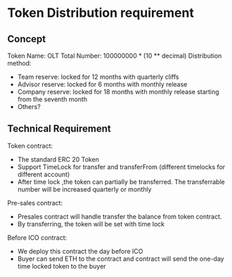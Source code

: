 # Token Distribution requirement

## Concept

Token Name: OLT
Total Number: 100000000 * (10 ** decimal)
Distribution method:
- Team reserve: locked for 12 months with quarterly cliffs
- Advisor reserve: locked for 6 months with monthly release
- Company reserve: locked for 18 months with monthly release starting from the seventh month
- Others?

## Technical Requirement

Token contract:
  - The standard ERC 20 Token
  - Support TimeLock for transfer and transferFrom (different timelocks for different account)
  - After time lock ,the token can partially be transferred. The transferrable number will be increased quarterly or monthly

Pre-sales contract:
  - Presales contract will handle transfer the balance from token contract.
  - By transferring, the token will be set with time lock

Before ICO contract:
  - We deploy this contract the day before ICO
  - Buyer can send ETH to the contract and contract will send the one-day time locked token to the buyer
